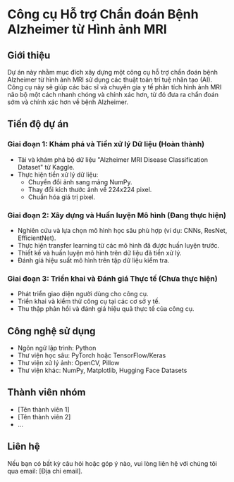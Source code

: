 # Công cụ Hỗ trợ Chẩn đoán Bệnh Alzheimer từ Hình ảnh MRI

## Giới thiệu

Dự án này nhằm mục đích xây dựng một công cụ hỗ trợ chẩn đoán bệnh Alzheimer từ hình ảnh MRI sử dụng các thuật toán trí tuệ nhân tạo (AI). Công cụ này sẽ giúp các bác sĩ và chuyên gia y tế phân tích hình ảnh MRI não bộ một cách nhanh chóng và chính xác hơn, từ đó đưa ra chẩn đoán sớm và chính xác hơn về bệnh Alzheimer.

## Tiến độ dự án

### Giai đoạn 1: Khám phá và Tiền xử lý Dữ liệu (Hoàn thành)

- Tải và khám phá bộ dữ liệu "Alzheimer MRI Disease Classification Dataset" từ Kaggle.
- Thực hiện tiền xử lý dữ liệu:
  - Chuyển đổi ảnh sang mảng NumPy.
  - Thay đổi kích thước ảnh về 224x224 pixel.
  - Chuẩn hóa giá trị pixel.

### Giai đoạn 2: Xây dựng và Huấn luyện Mô hình (Đang thực hiện)

- Nghiên cứu và lựa chọn mô hình học sâu phù hợp (ví dụ: CNNs, ResNet, EfficientNet).
- Thực hiện transfer learning từ các mô hình đã được huấn luyện trước.
- Thiết kế và huấn luyện mô hình trên dữ liệu đã tiền xử lý.
- Đánh giá hiệu suất mô hình trên tập dữ liệu kiểm tra.

### Giai đoạn 3: Triển khai và Đánh giá Thực tế (Chưa thực hiện)

- Phát triển giao diện người dùng cho công cụ.
- Triển khai và kiểm thử công cụ tại các cơ sở y tế.
- Thu thập phản hồi và đánh giá hiệu quả thực tế của công cụ.

## Công nghệ sử dụng

- Ngôn ngữ lập trình: Python
- Thư viện học sâu: PyTorch hoặc TensorFlow/Keras
- Thư viện xử lý ảnh: OpenCV, Pillow
- Thư viện khác: NumPy, Matplotlib, Hugging Face Datasets

## Thành viên nhóm

- [Tên thành viên 1]
- [Tên thành viên 2]
- ...

## Liên hệ

Nếu bạn có bất kỳ câu hỏi hoặc góp ý nào, vui lòng liên hệ với chúng tôi qua email: [Địa chỉ email].
